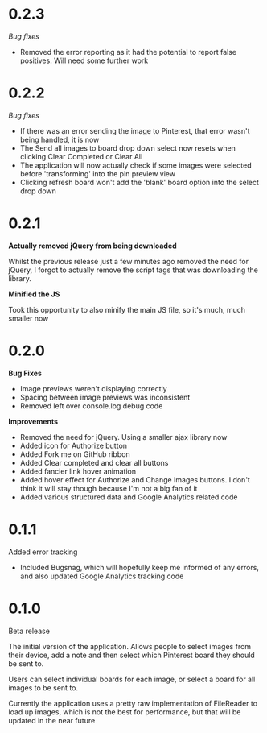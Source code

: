 # 0.2.3

*Bug fixes*

* Removed the error reporting as it had the potential to report false positives. Will need some further work

# 0.2.2

*Bug fixes*

* If there was an error sending the image to Pinterest, that error wasn't being handled, it is now
* The Send all images to board drop down select now resets when clicking Clear Completed or Clear All
* The application will now actually check if some images were selected before 'transforming' into the pin preview view
* Clicking refresh board won't add the 'blank' board option into the select drop down

# 0.2.1

**Actually removed jQuery from being downloaded**

Whilst the previous release just a few minutes ago removed the need for jQuery, I forgot to actually
remove the script tags that was downloading the library.

**Minified the JS**

Took this opportunity to also minify the main JS file, so it's much, much smaller now

# 0.2.0

**Bug Fixes**

* Image previews weren't displaying correctly
* Spacing between image previews was inconsistent
* Removed left over console.log debug code

**Improvements**

* Removed the need for jQuery. Using a smaller ajax library now
* Added icon for Authorize button
* Added Fork me on GitHub ribbon
* Added Clear completed and clear all buttons
* Added fancier link hover animation
* Added hover effect for Authorize and Change Images buttons. I don't think it will stay though because I'm not a big fan of it
* Added various structured data and Google Analytics related code

# 0.1.1

Added error tracking

* Included Bugsnag, which will hopefully keep me informed of any errors, and also updated Google Analytics tracking code

# 0.1.0

Beta release

The initial version of the application. Allows people to select images from their device, add a note and then select which Pinterest board they should be sent to.

Users can select individual boards for each image, or select a board for all images to be sent to.

Currently the application uses a pretty raw implementation of FileReader to load up images, which is not the best for
performance, but that will be updated in the near future
